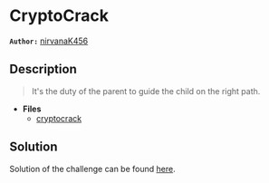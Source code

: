 # CryptoCrack

**`Author:`** [nirvanaK456](https://github.com/nirvanaK456)

## Description

> It's the duty of the parent to guide the child on the right path.





- **Files** 
 	- [cryptocrack](cryptocrack)  





## Solution
Solution of the challenge can be found [here](solution/).
